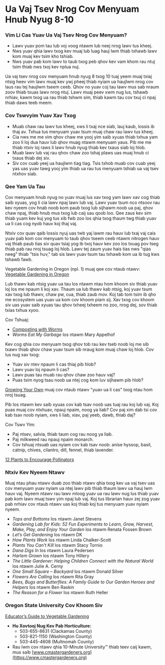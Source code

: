 # Ua Vaj Tsev Nrog Cov Menyuam Hnub Nyug 8-10

### Vim Li Cas Yuav Ua Vaj Tsev Nrog Cov Menyuam?

- Lawv yuav pom tau lub voj voog ntawm lub neej nrog lawv tus kheej.
- Nws yuav qhia lawv txog kev muaj lub luag hauj lwm thiab txhawb lawv kom muaj kev tsim kho tshiab.
- Nws yuav pab kom lawv to taub txog peb qhov kev vam khom rau ntuj tsim thiab nws txoj kev nplua nuj.

Ua vaj tsev nrog cov menyuam hnub nyug 8 txog 10 tuaj yeem muaj txiaj ntsig heev vim lawv muaj kev ywj pheej thiab nyiam ua haujlwm nrog cov laus rau tej haujlwm tseem ceeb. Qhov no yuav coj tau lawv mus sab nraum zoov thiab txuas lawv nrog ntuj. Lawv muaj peev xwm nug lus, tshawb nrhiav, kawm txog ua rau thiab tshwm sim, thiab kawm tau cov txuj ci npaj thiab daws teeb meem.

### Cov Tswvyim Yuav Xav Txog

- Muab chaw rau lawv tus kheej, xws li txaj nce siab, lauj kaub, lossis ib thaj av. Txhua tus menyuam yuav tsum muaj chaw rau lawv tus kheej.
- Cia nws me me vim qhov chaw me yooj yim saib xyuas thiab txhua yam zoo li loj dua hauv lub qhov muag ntawm menyuam yaus. Pib me me thiab ntxiv loj raws li lawv hnub nyug thiab kev txaus siab loj hlob.
- Muab lawv lub vaj rau qhov chaw zoo tshaj plaws uas muaj hnub ci txaus thiab dej siv.
- Siv cov cuab yeej ua haujlwm tiag tiag. Tsis txhob muab cov cuab yeej yas uas yuav tawg yooj yim thiab ua rau tus menyuam tshiab ua vaj tsev ntxhov siab.

### Qee Yam Ua Tau

Cov menyuam hnub nyug no yuav muaj lus xav txog yam lawv xav cog thiab saib xyuas, yog li cia lawv npaj lawv lub vaj. Lawv yuav tsum nco ntsoov rau kev nyeem cov hnab noob kom paub txog lub sijhawm noob ua paj, qhov chaw npaj, thiab hnub mus txog lub caij sau qoob loo. Qee zaus kev sim thiab yuam kev kuj yog tus xib fwb zoo los qhia txog thaum twg thiab yuav ua li cas cog nyob hauv koj thaj vaj.


Ntxiv cov quav qaib lossis nyuj uas twb yaj lawm rau hauv lub txaj vaj cais yuav pab kom cov menyuam to taub qhov tseem ceeb ntawm nitrogen hauv vaj thiab paub tias siv quav tsiaj yog ib txoj hauv kev zoo los txuag pov tseg thiab pab rau nroj tsuag loj hlob. Lawv tej zaum yuav hais tias nws "qias neeg" thiab "tsis huv," tab sis lawv yuav tsum tau txhawb kom ua ib tug kws tshawb fawb.

Vegetable Gardening in Oregon (npl. 1) muaj qee cov ntaub ntawv:  
[Vegetable Gardening in Oregon](http://catalog.extension.oregonstate.edu/sites/catalog/files/project/pdf/ec871.pdf)


Lub thawv kab ntsig yuav ua tau los ntawm ntau hom khoom siv thiab yuav loj los me npaum li koj xav. Thaum ua lub thawv kab ntsig, koj yuav tsum xav txog lub thawv, chaw pw, cua, thiab zaub mov. Koj tab tom tsim ib qho me ecosystem uas yuav ua kom cov khoom piam sij. Xav txog cov khoom siv uas yuav saib xyuas tau qhov txheej txheem no zoo, nrog dej, sov thiab txias txhua xyoo.

Cov Tshuaj:

- [Composting with Worms](https://catalog.extension.oregonstate.edu/em9034)
- *Worms Eat My Garbage* los ntawm Mary Appelhof


Kev cog qhia cov menyuam txog qhov tob rau kev tseb noob loj me sib txawv thiab qhov chaw yuav tsum sib nraug kom muaj chaw loj hlob. Cov lus nug xav txog:

- Yuav siv ntev npaum li cas thiaj pib hlob?
- Lawv yuav loj npaum li cas?
- Lawv puas tau muab rau qhov chaw zoo hauv vaj?
- Puas tsim nyog tsau noob ua ntej cog kom luv sijhawm pib hlob?

[Growing Your Own](https://catalog.extension.oregonstate.edu/em9027) muaj cov ntaub ntawv "yuav ua li cas" txog ntau hom nroj tsuag.


Pib los ntawm kev saib xyuas cov kab tsav noob uas tuaj rau koj lub vaj. Koj puas muaj cov ntxhuav, npauj npaim, noog ya liab? Cov paj xim dab tsi cov kab tsav noob nyiam, xws li liab, xiav, paj yeeb, dawb, thiab daj?

Cov Tswv Yim:

- Paj ntsev, salvia, thiab taum cog rau noog ya liab.
- Paj milkweed rau npauj npaim monarch.
- Cov tshuaj ntsuab uas nyiam cov kab tsav noob: anise hyssop, basil, catnip, chives, cilantro, dill, fennel, thiab lavender.

[12 Plants to Encourage Pollinators](https://extension.oregonstate.edu/news/12-plants-entice-pollinators-your-garden)

### Ntxiv Kev Nyeem Ntawv

Muaj ntau phau ntawv duab zoo thiab ntawv qhia txog kev ua vaj tsev uas cov menyuam yuav nyiam ua ntej lawv pib thiab thaum lawv ua hauj lwm hauv vaj. Nyeem ntawv rau lawv mloog yuav ua rau lawv nug lus thiab yuav pab kom lawv muaj tswv yim npaj lub vaj. Koj tus librarian hauv zej zog yuav pab nrhiav cov ntaub ntawv uas koj thiab koj tus menyuam yuav nyiam nyeem.


- *Tops and Bottoms* los ntawm Janet Stevens
- *Gardening Lab for Kids: 52 Fun Experiments to Learn, Grow, Harvest, Make, Play, and Enjoy Your Garden* los ntawm Renata Fossen Brown
- *Let’s Get Gardening* los ntawm DK
- *How Plants Work* los ntawm Linda Chalker-Scott
- *Plants You Can’t Kill* los ntawm Stacy Tornio
- *Dana Digs In* los ntawm Laura Pedersen
- *Harlem Grown* los ntawm Tony Hillery
- *The Little Gardener: Helping Children Connect with the Natural World* los ntawm Julie A. Cerny
- *One Small Square – Backyard* los ntawm Donald Silver
- *Flowers Are Calling* los ntawm Rita Gray
- *Bees, Bugs and Butterflies: A Family Guide to Our Garden Heroes and Helpers* los ntawm Ben Raskin
- *The Reason for a Flower* los ntawm Ruth Heller

### Oregon State University Cov Khoom Siv

[Educator’s Guide to Vegetable Gardening](https://catalog.extension.oregonstate.edu/em9032)


- **Hu Xovtooj Nug Kev Pab Horticulture:**
  - 503-655-8631 (Clackamas County)
  - 503-821-1150 (Washington County)
  - 503-445-4608 (Multnomah County)
- Rau lwm cov ntawv qhia 10-Minute University™ thiab teev caij kawm, mus saib [www.cmastergardeners.org](https://www.cmastergardeners.org)
